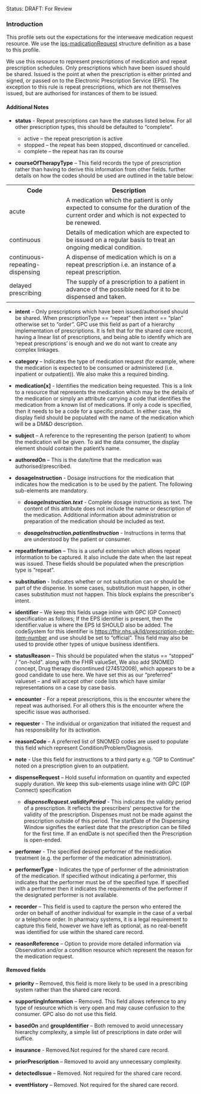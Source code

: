 Status: DRAFT: For Review

### **Introduction**

This profile sets out the expectations for the interweave medication request resource. We use the [ips-madicationRequest](https://build.fhir.org/ig/HL7/fhir-ips/StructureDefinition-MedicationRequest-uv-ips.html) structure definition as a base to this profile.

We use this resource to represent prescriptions of medication and repeat prescription schedules. Only prescriptions which have been issued should be shared. Issued is the point at when the prescription is either printed and signed, or passed on to the Electronic Prescription Service (EPS). The exception to this rule is repeat prescriptions, which are not themselves issued, but are authorised for instances of them to be issued.

#### **Additional Notes**

- **status** - Repeat prescriptions can have the statuses listed below. For all other prescription types, this should be defaulted to “complete”.

     - active – the repeat prescription is active
     - stopped – the repeat has been stopped, discontinued or cancelled.
     - complete – the repeat has ran its course

- **courseOfTherapyType** – This field records the type of prescription rather than having to derive this information from other fields. further details on how the codes should be used are outlined in the table below:

<table class="grid">
     <tr>
          <th>Code</th>
          <th>Description</th>
     </tr>
     <tr>
          <td>acute</td>
          <td>A medication which the patient is only expected to consume for the duration of the current order and which is not expected to be renewed.</td>
     </tr>
     <tr>
          <td>continuous</td>
          <td>Details of medication which are expected to be issued on a regular basis to treat an ongoing medical condition.</td>
     </tr>
     <tr>
          <td>continuous-repeating-dispensing</td>
          <td>A dispense of medication which is on a repeat prescription i.e. an instance of a repeat prescription.</td>
     </tr>
     <tr>
          <td>delayed prescribing</td>
          <td>The supply of a prescription to a patient in advance of the possible need for it to be dispensed and taken.</td>
     </tr>
</table>

- **intent** – Only prescriptions which have been issued/authorised should be shared. When prescriptionType == “repeat” then intent == “plan” otherwise set to “order”.
GPC use this field as part of a hierarchy implementation of prescriptions. It is felt that for the shared care record, having a linear list of prescriptions, and being able to identify which are ‘repeat prescriptions’ is enough and we do not want to create any complex linkages.

- **category** – Indicates the type of medication request (for example, where the medication is expected to be consumed or administered (i.e. inpatient or outpatient)). We also make this a required binding.

- **medication[x]** - Identifies the medication being requested. This is a link to a resource that represents the medication which may be the details of the medication or simply an attribute carrying a code that identifies the medication from a known list of medications. If only a code is specified, then it needs to be a code for a specific product. In either case, the display field should be populated with the name of the medication which will be a DM&D description.

- **subject** – A reference to the representing the person (patient) to whom the medication will be given. To aid the data consumer, the display element should contain the patient’s name.

- **authoredOn** – This is the date/time that the medication was authorised/prescribed.

- **dosageInstruction** - Dosage instructions for the medication that indicates how the medication is to be used by the patient. The following sub-elements are mandatory.

     * ***dosageInstruction.text*** - Complete dosage instructions as text. The content of this attribute does not include the name or description of the medication. Additional information about administration or preparation of the medication should be included as text.

     * ***dosageInstruction.patientInstruction*** - Instructions in terms that are understood by the patient or consumer.

- **repeatInformation** – This is a useful extension which allows repeat information to be captured. It also include the date when the last repeat was issued. These fields should be populated when the prescription type is “repeat”.

- **substitution** - Indicates whether or not substitution can or should be part of the dispense. In some cases, substitution must happen, in other cases substitution must not happen. This block explains the prescriber's intent.

- **identifier** – We keep this fields usage inline with GPC (GP Connect) specification as follows; If the EPS identifier is present, then the identifier.value is where the EPS Id SHOULD also be added. The codeSystem for this identifier is https://fhir.nhs.uk/Id/prescription-order-item-number and use should  be set to “official”. This field may also be used to provide other types of unique business identifiers.

- **statusReason** –  This should be populated when the status == “stopped” / "on-hold". along with the FHIR valueSet, We also add SNOMED concept, Drug therapy discontinued (274512008), which appears to be a good candidate to use here. We have set this as our “preferred” valueset – and will accept other code lists which have similar representations on a case by case basis.

- **encounter** - For a repeat prescriptions, this is the encounter where the repeat was authorised. For all others this is the encounter where the specific issue was authorised.

- **requester** - The individual or organization that initiated the request and has responsibility for its activation. 

- **reasonCode** – A preferred list of SNOMED codes are used to populate this field which represent Condition/Problem/Diagnosis.

- **note** - Use this field for instructions to a third party e.g. “GP to Continue” noted on a prescription given to an outpatient.

- **dispenseRequest** – Hold suseful information on quantity and expected supply duration. We keep this sub-elements usage inline with GPC (GP Connect) specification

     * ***dispenseRequest.validityPeriod*** - This indicates the validity period of a prescription. It reflects the prescribers' perspective for the validity of the prescription. Dispenses must not be made against the prescription outside of this period. The startDate of the Dispensing Window signifies the earliest date that the prescription can be filled for the first time. If an endDate is not specified then the Prescription is open-ended.

- **performer** - The specified desired performer of the medication treatment (e.g. the performer of the medication administration).

- **performerType** - Indicates the type of performer of the administration of the medication. If specified without indicating a performer, this indicates that the performer must be of the specified type. If specified with a performer then it indicates the requirements of the performer if the designated performer is not available.

- **recorder** –  This field is used to capture the person who entered the order on behalf of another individual for example in the case of a verbal or a telephone order. In pharmacy systems, it is a legal requirement to capture this field, however we have left as optional, as no real-benefit was identified for use within the shared care record.

- **reasonReference** – Option to provide more detailed information via Observation and/or a condition resource which represent the reason for the medication request.

#### **Removed fields**
     
- **priority** – Removed, this field is more likely to be used in a prescribing system rather than the shared care record.

- **supportingInformation** – Removed. This field allows reference to any type of resource which is very open and may cause confusion to the consumer. GPC also do not use this field.

- **basedOn** and **groupIdentifier** – Both removed to avoid unnecessary hierarchy complexity, a simple list of prescriptions in date order will suffice.

- **insurance** - Removed.Not required for the shared care record.

- **priorPrescription** – Removed to avoid any unnecessary complexity.

- **detectedIssue** – Removed. Not required for the shared care record.

- **eventHistory** – Removed. Not required for the shared care record.